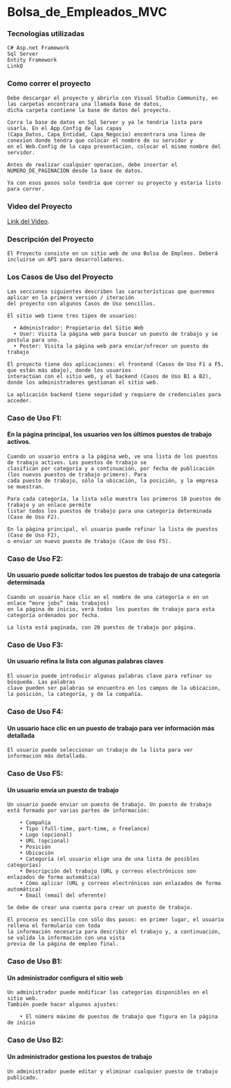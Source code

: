 # Bolsa_de_Empleados_MVC

### Tecnologias utilizadas
```
C# Asp.net Framework
Sql Server
Entity Framework
LinkQ
```

### Como correr el proyecto

```
Debe descargar el proyecto y abrirlo con Visual Studio Community, en las carpetas encontrara una llamada Base de datos, 
dicha carpeta contiene la base de datos del proyecto.

Corra la base de datos en Sql Server y ya le tendria lista para usarla. En el App.Config de las capas 
(Capa_Datos, Capa_Entidad, Capa_Negocio) encontrara una linea de conexion donde tendra que colocar el nombre de su servidor y 
en el Web.Config de la capa presentacion, colocar el mismo nombre del servidor.

Antes de realizar cualquier operacion, debe insertar el NUMERO_DE_PAGINACION desde la base de datos.

Ya con esos pasos solo tendria que correr su proyecto y estaria listo para correr.
```

### Video del Proyecto
[Link del Video](https://youtu.be/hEiFZ9QXn14).

### Descripción del Proyecto

```
El Proyecto consiste en un sitio web de una Bolsa de Empleos. Deberá incluirse un API para desarrolladores.
```

### Los Casos de Uso del Proyecto

```
Las secciones siguientes describen las características que queremos aplicar en la primera versión / iteración 
del proyecto con algunos Casos de Uso sencillos. 

El sitio web tiene tres tipos de usuarios: 

  • Administrador: Propietario del Sitio Web 
  • User: Visita la página web para buscar un puesto de trabajo y se postula para uno. 
  • Poster: Visita la página web para envíar/ofrecer un puesto de trabajo 

El proyecto tiene dos aplicaciones: el frontend (Casos de Uso F1 a F5, que están más abajo), donde los usuarios 
interactúan con el sitio web, y el backend (Casos de Uso B1 a B2), donde los administradores gestionan el sitio web.

La aplicación backend tiene seguridad y requiere de credenciales para acceder.
```

### Caso de Uso F1: 

#### En la página principal, los usuarios ven los últimos puestos de trabajo activos.

```
Cuando un usuario entra a la página web, ve una lista de los puestos de trabajo activos. Los puestos de trabajo se 
clasifican por categoría y a continuación, por fecha de publicación (los nuevos puestos de trabajo primero). Para 
cada puesto de trabajo, sólo la ubicación, la posición, y la empresa se muestran.

Para cada categoría, la lista sólo muestra los primeros 10 puestos de trabajo y un enlace permite 
listar todos los puestos de trabajo para una categoría determinada (Caso de Uso F2).

En la página principal, el usuario puede refinar la lista de puestos (Caso de Uso F2), 
o enviar un nuevo puesto de trabajo (Caso de Uso F5).
```

### Caso de Uso F2:
#### Un usuario puede solicitar todos los puestos de trabajo de una categoría determinada

```
Cuando un usuario hace clic en el nombre de una categoría o en un enlace “more jobs” (más trabajos) 
en la página de inicio, verá todos los puestos de trabajo para esta categoría ordenados por fecha.

La lista está paginada, con 20 puestos de trabajo por página.
```

### Caso de Uso F3:

#### Un usuario refina la lista con algunas palabras claves

```
El usuario puede introducir algunas palabras clave para refinar su búsqueda. Las palabras
clave pueden ser palabras se encuentra en los campos de la ubicación, la posición, la categoría, y de la compañía.
```

### Caso de Uso F4:

#### Un usuario hace clic en un puesto de trabajo para ver información más detallada

```
El usuario puede seleccionar un trabajo de la lista para ver información más detallada.
```

### Caso de Uso F5:

#### Un usuario envía un puesto de trabajo

```
Un usuario puede enviar un puesto de trabajo. Un puesto de trabajo está formado por varias partes de información:

    • Compañía 
    • Tipo (full-time, part-time, o freelance) 
    • Logo (opcional) 
    • URL (opcional) 
    • Posición
    • Ubicación 
    • Categoría (el usuario elige una de una lista de posibles categorías)
    • Descripción del trabajo (URL y correos electrónicos son enlazados de forma automática) 
    • Cómo aplicar (URL y correos electrónicos son enlazados de forma automática) 
    • Email (email del oferente)
    
Se debe de crear una cuenta para crear un puesto de trabajo. 

El proceso es sencillo con sólo dos pasos: en primer lugar, el usuario rellena el formulario con toda 
la información necesaria para describir el trabajo y, a continuación, se valida la información con una vista
previa de la página de empleo final.
```

### Caso de Uso B1:

#### Un administrador configura el sitio web

```
Un administrador puede modificar las categorías disponibles en el sitio web. 
También puede hacer algunos ajustes: 

    • El número máximo de puestos de trabajo que figura en la página de inicio
```

### Caso de Uso B2:

#### Un administrador gestiona los puestos de trabajo

```
Un administrador puede editar y eliminar cualquier puesto de trabajo publicado.
```



